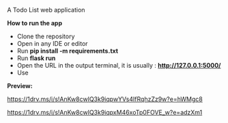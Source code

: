 A Todo List web application

**How to run the app**
- Clone the repository
- Open in any IDE or editor
- Run **pip install -m requirements.txt**
- Run **flask run**
- Open the URL in the output terminal, it is usually : **http://127.0.0.1:5000/**
- Use

**Preview:**

https://1drv.ms/i/s!AnKw8cwIQ3k9iqpwYVs4IfRqhzZz9w?e=hWMgc8

https://1drv.ms/i/s!AnKw8cwIQ3k9iqpxM46xoTp0FOVE_w?e=adzXm1
